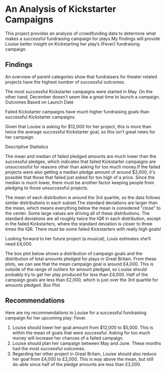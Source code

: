 # An Analysis of Kickstarter Campaigns
This project provides an analysis of crowdfunding data to determine what makes a successful fundraising campaign for plays.My findings will provide Louise better insight on Kickstarting her play’s (Fever) fundraising campaign.
## Findings
An overview of parent categories show that fundraisers for theater related projects have the highest number of successful outcomes. 
 
The most successful Kickstarter campaigns were started in May. On the other hand, December doesn't seem like a great time to launch a campaign.
Outcomes Based on Launch Date

Failed Kickstarter campaigns have much higher fundraising goals than successful Kickstarter campaigns.

Given that Louise is asking for $12,000 for her project, this is more than twice the average successful Kickstarter goal, so this isn't great news for her campaign.

Descriptive Statistics

The mean and median of failed pledged amounts are much lower than the successful pledges, which indicates that failed Kickstarter campaigns are unsuccessful for reasons other than asking for too much money.If the failed projects were also getting a median pledge amount of around $3,000, it's possible that those that failed just asked for too high of a price. Since the median is much lower, there must be another factor keeping people from pledging to those unsuccessful projects.

The mean of each distribution is around the 3rd quartile, so the data follows similar distributions in each subset.The standard deviations are larger than the mean, which means everything below the mean is considered "close" to the center. Some large values are driving all of these distributions. The standard deviations are all roughly twice the IQR in each distribution, except in the failed Kickstarters, where the standard deviation is closer to three times the IQR. There must be some failed Kickstarters with really high goals!

Looking forward to her future project (a musical), Louis estimates she’ll need £4,000.

The box plot below shows a distribution of campaign goals and the distribution of total amounts pledged for plays in Great Britain. From these plots, we can see that the mean campaign goal is around £4,000. This is outside of the range of outliers for amount pledged, so Louise should probably try to get her play produced for less than £4,000. Half of the campaign goals are less than £2,000, which is just over the 3rd quartile for amounts pledged. 
Box Plot

## Recommendations
Here are my recommendations to Louise for a successful fundraising campaign for her upcoming play: Fever. 
1.	Louise should lower her goal amount from $12,000 to $5,000. This is within the mean of goals that were successful. Asking for too much money will increase her chances of a failed campaign. 
2.	Louise should plan her campaign between May and June. These months had the most successful outcomes. 
3.	Regarding her other project in Great Britain, Louise should also reduce her goal from £4,000 to £2,000. This is way above the mean, but still do-able since half of the pledge amounts are less than £2,000. 
